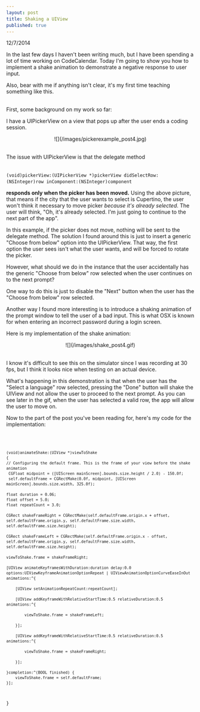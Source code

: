 ```yaml
---
layout: post
title: Shaking a UIView
published: true
---
```


12/7/2014

In the last few days I haven't been writing much, but I have been spending a lot of time working on CodeCalendar. Today I'm going to show you how to implement a shake animation to demonstrate a negative response to user input. 

Also, bear with me if anything isn't clear, it's my first time teaching something like this. 

<br>
First, some background on my work so far: 

I have a UIPickerView on a view that pops up after the user ends a coding session. 

<div style="text-align:center" markdown ="1">
![](/images/pickerexample_post4.jpg)
</div>
 <br>

The issue with UIPickerView is that the delegate method

<code>
(void)pickerView:(UIPickerView *)pickerView didSelectRow:(NSInteger)row inComponent:(NSInteger)component
</code>



**responds only when the picker has been moved.** Using the above picture, that means if the city that the user wants to select is Cupertino, the user won't think it necessary to move picker _because it's already selected_. The user will think, "Oh, it's already selected. I'm just going to continue to the next part of the app". 

In this example, if the picker does not move, nothing will be sent to the delegate method. The solution I found around this is just to insert a generic "Choose from below" option into the UIPickerView. That way, the first option the user sees isn't what the user wants, and will be forced to rotate the picker.

However, what should we do in the instance that the user accidentally has the generic "Choose from below" row selected when the user continues on to the next prompt?

One way to do this is just to disable the "Next" button when the user has the "Choose from below" row selected. 

Another way I found more interesting is to introduce a shaking animation of the prompt window to tell the user of a bad input. This is what OSX is known for when entering an incorrect password during a login screen. 

Here is my implementation of the shake animation:

<div style="text-align:center" markdown="1">
![](/images/shake_post4.gif)
</div>
<br>

I know it's difficult to see this on the simulator since I was recording at 30 fps, but I think it looks nice when testing on an actual device.

What's happening in this demonstration is that when the user has the "Select a language" row selected, pressing the "Done" button will shake the UIView and not allow the user to proceed to the next prompt. As you can see later in the gif, when the user has selected a valid row, the app will allow the user to move on.

Now to the part of the post you've been reading for, here's my code for the implementation:

<code>

	(void)animateShake:(UIView *)viewToShake
	{
    // Configuring the default frame. This is the frame of your view before the shake animation
     CGFloat midpoint = ([UIScreen mainScreen].bounds.size.height / 2.0) - 150.0f;
     self.defaultFrame = CGRectMake(0.0f, midpoint, [UIScreen mainScreen].bounds.size.width, 325.0f);
    
    float duration = 0.06;
    float offset = 5.0;
    float repeatCount = 3.0;

    CGRect shakeFrameRight = CGRectMake(self.defaultFrame.origin.x + offset, self.defaultFrame.origin.y, self.defaultFrame.size.width, self.defaultFrame.size.height);

    CGRect shakeFrameLeft = CGRectMake(self.defaultFrame.origin.x - offset, self.defaultFrame.origin.y, self.defaultFrame.size.width, self.defaultFrame.size.height);

	viewToShake.frame = shakeFrameRight;

    [UIView animateKeyframesWithDuration:duration delay:0.0 options:UIViewKeyframeAnimationOptionRepeat | UIViewAnimationOptionCurveEaseInOut animations:^{

        [UIView setAnimationRepeatCount:repeatCount];
        
        [UIView addKeyframeWithRelativeStartTime:0.5 relativeDuration:0.5 animations:^{

            viewToShake.frame = shakeFrameLeft;

        }];

        [UIView addKeyframeWithRelativeStartTime:0.5 relativeDuration:0.5 animations:^{

            viewToShake.frame = shakeFrameRight;

        }];

    }completion:^(BOOL finished) {
        viewToShake.frame = self.defaultFrame;
    }];

}



</code>




